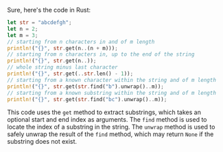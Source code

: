 Sure, here's the code in Rust:
```rust
let str = "abcdefgh";
let n = 2;
let m = 3;
// starting from n characters in and of m length
println!("{}", str.get(n..(n + m)));
// starting from n characters in, up to the end of the string
println!("{}", str.get(n..));
// whole string minus last character
println!("{}", str.get(..str.len() - 1));
// starting from a known character within the string and of m length
println!("{}", str.get(str.find("b").unwrap()..m));
// starting from a known substring within the string and of m length
println!("{}", str.get(str.find("bc").unwrap()..m));
``` 
This code uses the `get` method to extract substrings, which takes an optional start and end index as arguments. The `find` method is used to locate the index of a substring in the string. The `unwrap` method is used to safely unwrap the result of the `find` method, which may return `None` if the substring does not exist.

